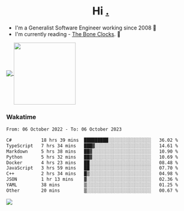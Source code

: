 <h1 align="center">Hi <a href="https://www.hackerrank.com/erasmosaraujo">.</a></h1>
 
- I'm a Generalist Software Engineer working  since 2008 🚀
- I'm currently reading - <a href="https://www.amazon.ca/Bone-Clocks-David-Mitchell/dp/0340921625">The Bone Clocks</a>. 📘
  
<p align="left">
  <a href="https://github.com/erasmosoares/github-readme-stats">
    <img
      align="center"
      src="https://github-readme-stats.vercel.app/api/top-langs/?username=erasmosoares&theme=radical&layout=compact"
    />
  </a>
  <a href="https://github.com/erasmosoares/github-readme-stats">
    <img
      align="center"
      height="165"
      src="https://github-readme-stats.vercel.app/api?username=erasmosoares&theme=radical&count_private=true&show_icons=true&custom_title=Github%20Status&hide=issues"
    />
  </a>
</p>

<!--
 ### Repo 
 
<p align="left">
 <a href="https://github.com/erasmosoares/github-readme-stats">
    <img
      align="center"
      height="165"
      src="https://github-readme-stats.vercel.app/api/pin?username=erasmosoares&repo=sample-node&title_color=fff&icon_color=f9f9f9&text_color=9f9f9f&bg_color=151515"
    />
  </a>
  <a href="https://github.com/erasmosoares/github-readme-stats">
    <img
      align="center"
      height="165"
      src="https://github-readme-stats.vercel.app/api/pin?username=erasmosoares&repo=sample-node&title_color=fff&icon_color=f9f9f9&text_color=9f9f9f&bg_color=151515"
    />
  </a>
</p>
-->

 ### Wakatime 

<!--START_SECTION:waka-->

```txt
From: 06 October 2022 - To: 06 October 2023

C#           18 hrs 39 mins  █████████░░░░░░░░░░░░░░░░   36.02 %
TypeScript   7 hrs 34 mins   ███▓░░░░░░░░░░░░░░░░░░░░░   14.61 %
Markdown     5 hrs 38 mins   ██▓░░░░░░░░░░░░░░░░░░░░░░   10.90 %
Python       5 hrs 32 mins   ██▓░░░░░░░░░░░░░░░░░░░░░░   10.69 %
Docker       4 hrs 23 mins   ██░░░░░░░░░░░░░░░░░░░░░░░   08.48 %
JavaScript   3 hrs 59 mins   ██░░░░░░░░░░░░░░░░░░░░░░░   07.70 %
C++          2 hrs 34 mins   █▒░░░░░░░░░░░░░░░░░░░░░░░   04.98 %
JSON         1 hr 13 mins    ▓░░░░░░░░░░░░░░░░░░░░░░░░   02.36 %
YAML         38 mins         ▒░░░░░░░░░░░░░░░░░░░░░░░░   01.25 %
Other        20 mins         ▒░░░░░░░░░░░░░░░░░░░░░░░░   00.67 %
```

<!--END_SECTION:waka-->

![](https://komarev.com/ghpvc/?username=erasmosoares&color=brightgreen)
